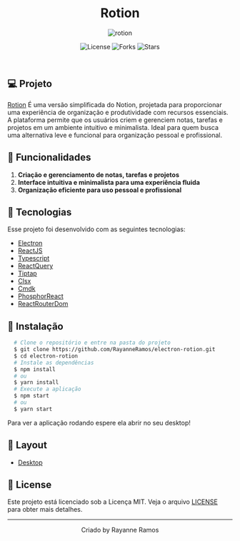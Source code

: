 <h1 align='center'>Rotion</h1>

<p align='center'>
  <img src='https://github.com/user-attachments/assets/0ec95cc6-5b47-448b-bdd4-f5701a8083c5' alt='rotion' />
</p>

<p  align='center'>
  <img src='https://img.shields.io/badge/license-MIT-%23835afd' alt='License' />
  <img src='https://img.shields.io/badge/forks-MIT-%23835afd' alt='Forks' />
  <img src='https://img.shields.io/badge/stars-MIT-%23835afd' alt='Stars' />
</p>

<br>

## 💻 Projeto

[Rotion]() É uma versão simplificada do Notion, projetada para proporcionar uma experiência de organização e produtividade com recursos essenciais. A plataforma permite que os usuários criem e gerenciem notas, tarefas e projetos em um ambiente intuitivo e minimalista. Ideal para quem busca uma alternativa leve e funcional para organização pessoal e profissional.

## 🌟 Funcionalidades

1. **Criação e gerenciamento de notas, tarefas e projetos** 
2. **Interface intuitiva e minimalista para uma experiência fluida**
3. **Organização eficiente para uso pessoal e profissional**

## 🧪 Tecnologias

Esse projeto foi desenvolvido com as seguintes tecnologias:

- [Electron](https://www.electronjs.org)
- [ReactJS](https://react.dev/)
- [Typescript](https://www.typescriptlang.org/)
- [ReactQuery](https://www.typescriptlang.org/)
- [Tiptap](https://tiptap.dev/)
- [Clsx](https://www.npmjs.com/package/clsx)
- [Cmdk](https://github.com/pacocoursey/cmdk)
- [PhosphorReact](https://phosphoricons.com/)
- [ReactRouterDom](https://reactrouter.com/)

## 🚀 Instalação

```bash
  # Clone o repositório e entre na pasta do projeto
  $ git clone https://github.com/RayanneRamos/electron-rotion.git
  $ cd electron-rotion
  # Instale as dependências
  $ npm install
  # ou
  $ yarn install
  # Execute a aplicação
  $ npm start
  # ou
  $ yarn start
```

Para ver a aplicação rodando espere ela abrir no seu desktop!

## 🔖 Layout

- [Desktop](<https://www.figma.com/design/pw8KBWhdWm3LUnui2KV17E/Rotion-(Curso-de-Electron)-(Copy)?node-id=1-46&t=GmT9xxwhQ5GyEAQT-1>)

## 📝 License

Este projeto está licenciado sob a Licença MIT. Veja o arquivo [LICENSE](LICENSE) para obter mais detalhes.

---

<p align='center'>Criado by Rayanne Ramos</p>
